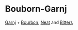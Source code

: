 # Bouborn-Garnj
[Garnj](./Garnj) + [Bourbon](https://www.bourbon.io), [Neat](https://neat.bourbon.io) and [Bitters](http://bitters.bourbon.io)
